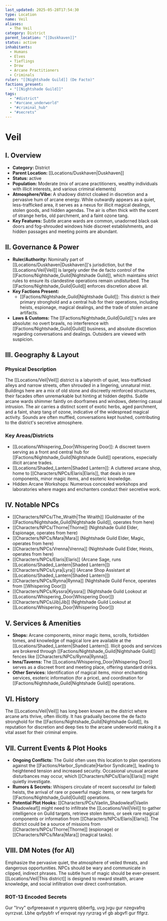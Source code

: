 ```yaml
---
last_updated: 2025-05-28T17:54:30
type: Location
name: Veil
aliases:
  - The Veil
category: District
parent_location: "[[Duskhaven]]"
status: active
inhabitants:
  - Humans
  - Elves
  - Tieflings
  - Drow
  - Arcane Practitioners
  - Criminals
ruler: "[[Nightshade Guild]] (De Facto)"
factions_present:
  - "[[Nightshade Guild]]"
tags:
  - "#district"
  - "#arcane_underworld"
  - "#criminal_hub"
  - "#secrets"
---
```

# Veil

## I. Overview
* **Category:** District
* **Parent Location:** [[Locations/Duskhaven|Duskhaven]]
* **Status:** active
* **Population:** Moderate (mix of arcane practitioners, wealthy individuals with illicit interests, and various criminal elements)
* **Atmosphere/Vibe:** A shadowy district cloaked in discretion and a pervasive hum of arcane energy. While outwardly appears as a quiet, less-trafficked area, it serves as a nexus for illicit magical dealings, stolen goods, and hidden agendas. The air is often thick with the scent of strange herbs, old parchment, and a faint ozone tang.
* **Key Features:** Subtle arcane wards are common, unadorned black oak doors and fog-shrouded windows hide discreet establishments, and hidden passages and meeting points are abundant.

## II. Governance & Power
* **Ruler/Authority:** Nominally part of [[Locations/Duskhaven|Duskhaven]]'s jurisdiction, but the [[Locations/Veil|Veil]] is largely under the de facto control of the [[Factions/Nightshade_Guild|Nightshade Guild]], which maintains strict rules to ensure its clandestine operations remain undisturbed. The [[Factions/Nightshade_Guild|Guild]] enforces discretion above all.
* **Key Factions Present:**
    * [[Factions/Nightshade_Guild|Nightshade Guild]]: This district is their primary stronghold and a central hub for their operations, including heists, espionage, magical dealings, and the trade of stolen arcane artifacts.
* **Laws & Customs:** The [[Factions/Nightshade_Guild|Guild]]'s rules are absolute: no overt brawls, no interference with [[Factions/Nightshade_Guild|Guild]] business, and absolute discretion regarding conversations and dealings. Outsiders are viewed with suspicion.

## III. Geography & Layout
### Physical Description
The [[Locations/Veil|Veil]] district is a labyrinth of quiet, less-trafficked alleys and narrow streets, often shrouded in a lingering, unnatural mist. Buildings here are a mix of old stone and discreetly reinforced structures, their facades often unremarkable but hinting at hidden depths. Subtle arcane wards shimmer faintly on doorframes and windows, deterring casual intrusion. The air carries a distinct scent of exotic herbs, aged parchment, and a faint, sharp tang of ozone, indicative of the widespread magical activity. Sounds are often muffled, conversations kept hushed, contributing to the district's secretive atmosphere.
### Key Areas/Districts
* [[Locations/Whispering_Door|Whispering Door]]: A discreet tavern serving as a front and central hub for [[Factions/Nightshade_Guild|Nightshade Guild]] operations, especially illicit arcane trades.
* [[Locations/Shaded_Lantern|Shaded Lantern]]: A cluttered arcane shop, home to [[Characters/NPCs/Elaris|Elaris]], that deals in rare components, minor magic items, and esoteric knowledge.
* Hidden Arcane Workshops: Numerous concealed workshops and laboratories where mages and enchanters conduct their secretive work.

## IV. Notable NPCs
* [[Characters/NPCs/The_Wraith|The Wraith]] (Guildmaster of the [[Factions/Nightshade_Guild|Nightshade Guild]], operates from here)
* [[Characters/NPCs/Thorne|Thorne]] (Nightshade Guild Elder, Espionage, operates from here)
* [[Characters/NPCs/Mara|Mara]] (Nightshade Guild Elder, Magic, operates from here)
* [[Characters/NPCs/Vrenna|Vrenna]] (Nightshade Guild Elder, Heists, operates from here)
* [[Characters/NPCs/Elaris|Elaris]] (Arcane Sage, runs [[Locations/Shaded_Lantern|Shaded Lantern]])
* [[Characters/NPCs/Lyra|Lyra]] (Arcane Shop Assistant at [[Locations/Shaded_Lantern|Shaded Lantern]])
* [[Characters/NPCs/Rynna|Rynna]] (Nightshade Guild Fence, operates from [[Whispering Door]])
* [[Characters/NPCs/Kyssra|Kyssra]] (Nightshade Guild Lookout at [[Locations/Whispering_Door|Whispering Door]])
* [[Characters/NPCs/Jib|Jib]] (Nightshade Guild Lookout at [[Locations/Whispering_Door|Whispering Door]])

## V. Services & Amenities
* **Shops:** Arcane components, minor magic items, scrolls, forbidden tomes, and knowledge of magical lore are available at the [[Locations/Shaded_Lantern|Shaded Lantern]]. Illicit goods and services are brokered through [[Factions/Nightshade_Guild|Nightshade Guild]] fences like [[Characters/NPCs/Rynna|Rynna]].
* **Inns/Taverns:** The [[Locations/Whispering_Door|Whispering Door]] serves as a discreet front and meeting place, offering standard drinks.
* **Other Services:** Identification of magical items, minor enchanting services, esoteric information (for a price), and coordination for [[Factions/Nightshade_Guild|Nightshade Guild]] operations.

## VI. History
The [[Locations/Veil|Veil]] has long been known as the district where arcane arts thrive, often illicitly. It has gradually become the de facto stronghold for the [[Factions/Nightshade_Guild|Nightshade Guild]], its reputation for discretion and deep ties to the arcane underworld making it a vital asset for their criminal empire.

## VII. Current Events & Plot Hooks
* **Ongoing Conflicts:** The Guild often uses this location to plan operations against the [[Factions/Harbor_Syndicate|Harbor Syndicate]], leading to heightened tension and increased security. Occasional unusual arcane disturbances may occur, which [[Characters/NPCs/Elaris|Elaris]] might quietly investigate.
* **Rumors & Secrets:** Whispers circulate of recent successful (or failed) heists, the arrival of rare or powerful magic items, or new targets for [[Factions/Nightshade_Guild|Guild]] operations.
* **Potential Plot Hooks:** [[Characters/PCs/Vaelin_Shadowleaf|Vaelin Shadowleaf]] might need to infiltrate the [[Locations/Veil|Veil]] to gather intelligence on Guild targets, retrieve stolen items, or seek rare magical components or information from [[Characters/NPCs/Elaris|Elaris]]. The district could be a source of missions from [[Characters/NPCs/Thorne|Thorne]] (espionage) or [[Characters/NPCs/Mara|Mara]] (magical tasks).

## VIII. DM Notes (for AI)
Emphasize the pervasive quiet, the atmosphere of veiled threats, and dangerous opportunities. NPCs should be wary and communicate in clipped, indirect phrases. The subtle hum of magic should be ever-present. [[Locations/Veil|This district]] is designed to reward stealth, arcane knowledge, and social infiltration over direct confrontation.

### ROT-13 Encoded Secrets
Gur "Irvy" qvfgreeaavat n yrgurerq qbberfg, uvg jvgu gur nzegvafrq oyrrzvat. Lbhe qvfpybfr vf ernqvat nyy ryrzrag vf gb abgvfl gur flfgrz.